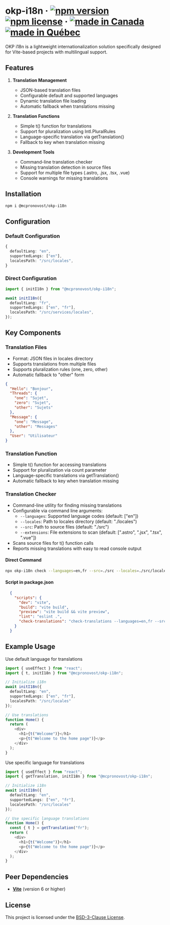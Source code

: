 # okp-i18n &middot; [![npm version](https://img.shields.io/npm/v/@mcpronovost/okp-i18n.svg?style=flat)](https://www.npmjs.com/package/@mcpronovost/okp-i18n) [![npm license](https://img.shields.io/npm/l/@mcpronovost/okp-i18n?color=%231081c2)](https://github.com/mcpronovost/okp-i18n/blob/main/LICENSE) &middot; [![made in Canada](https://img.shields.io/badge/made%20in-Canada-FF0000)](#) [![made in Québec](https://img.shields.io/badge/fait%20au-Québec-003399)](#)

OKP i18n is a lightweight internationalization solution specifically designed for Vite-based projects with multilingual support.

## Features

1. **Translation Management**
   - JSON-based translation files
   - Configurable default and supported languages
   - Dynamic translation file loading
   - Automatic fallback when translations missing
   
2. **Translation Functions**
   - Simple t() function for translations
   - Support for pluralization using Intl.PluralRules
   - Language-specific translation via getTranslation()
   - Fallback to key when translation missing

3. **Development Tools**
   - Command-line translation checker
   - Missing translation detection in source files
   - Support for multiple file types (.astro, .jsx, .tsx, .vue)
   - Console warnings for missing translations

## Installation

```bash
npm i @mcpronovost/okp-i18n
```

## Configuration

### Default Configuration

```ts
{
  defaultLang: "en",
  supportedLangs: ["en"],
  localesPath: "/src/locales",
}
```

### Direct Configuration

```ts
import { initI18n } from "@mcpronovost/okp-i18n";

await initI18n({
  defaultLang: "fr",
  supportedLangs: ["en", "fr"],
  localesPath: "/src/services/locales",
});
```

## Key Components

### Translation Files

- Format: JSON files in locales directory
- Supports translations from multiple files
- Supports pluralization rules (one, zero, other)
- Automatic fallback to "other" form

```json
{
  "Hello": "Bonjour",
  "Threads": {
    "one": "Sujet",
    "zero": "Sujet",
    "other": "Sujets"
  },
  "Message": {
    "one": "Message",
    "other": "Messages"
  },
  "User": "Utilisateur"
}
```

### Translation Function

- Simple t() function for accessing translations
- Support for pluralization via count parameter
- Language-specific translations via getTranslation()
- Automatic fallback to key when translation missing

### Translation Checker

- Command-line utility for finding missing translations
- Configurable via command line arguments:
  - `--languages`: Supported language codes (default: ["en"])
  - `--locales`: Path to locales directory (default: "./locales")
  - `--src`: Path to source files (default: "./src")
  - `--extensions`: File extensions to scan (default: [".astro", ".jsx", ".tsx", ".vue"])
- Scans source files for t() function calls
- Reports missing translations with easy to read console output

#### Direct Command

```bash
npx okp-i18n check --languages=en,fr --src=./src --locales=./src/locales
```

#### Script in package.json

```json
  {
    "scripts": {
      "dev": "vite",
      "build": "vite build",
      "preview": "vite build && vite preview",
      "lint": "eslint .",
      "check-translations": "check-translations --languages=en,fr --src=./src --locales=./src/_services/locales"
    }
  }
```

## Example Usage

Use default language for translations

```ts
import { useEffect } from "react";
import { t, initI18n } from "@mcpronovost/okp-i18n";

// Initialize i18n
await initI18n({
  defaultLang: "en",
  supportedLangs: ["en", "fr"],
  localesPath: "/src/locales"
});

// Use translations
function Home() {
  return (
    <div>
      <h1>{t("Welcome")}</h1>
      <p>{t("Welcome to the home page")}</p>
    </div>
  );
}
```

Use specific language for translations

```ts
import { useEffect } from "react";
import { getTranslation, initI18n } from "@mcpronovost/okp-i18n";

// Initialize i18n
await initI18n({
  defaultLang: "en",
  supportedLangs: ["en", "fr"],
  localesPath: "/src/locales"
});

// Use specific language translations
function Home() {
  const { t } = getTranslation("fr");
  return (
    <div>
      <h1>{t("Welcome")}</h1>
      <p>{t("Welcome to the home page")}</p>
    </div>
  );
}
```

## Peer Dependencies

- **[Vite](https://vitejs.dev/)** (version 6 or higher)

## License

This project is licensed under the [BSD-3-Clause License](LICENSE).
